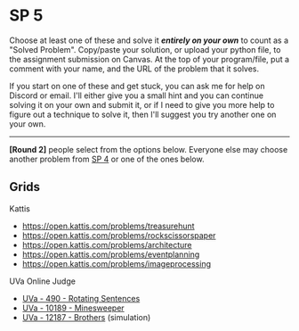 # SP 5

Choose at least one of these and solve it ***entirely on your own*** to count as a "Solved Problem". Copy/paste your solution, or upload your python file, to the assignment submission on Canvas. At the top of your program/file, put a comment with your name, and the URL of the problem that it solves.

If you start on one of these and get stuck, you can ask me for help on Discord or email. I'll either give you a small hint and you can continue solving it on your own and submit it, or if I need to give you more help to figure out a technique to solve it, then I'll suggest you try another one on your own.

<hr>

**[Round 2]** people select from the options below. Everyone else may choose another problem from [SP 4](sp4.md) or one of the ones below.

## Grids

Kattis

- https://open.kattis.com/problems/treasurehunt
- https://open.kattis.com/problems/rockscissorspaper
- https://open.kattis.com/problems/architecture
- https://open.kattis.com/problems/eventplanning
- https://open.kattis.com/problems/imageprocessing

UVa Online Judge 

- [UVa - 490 - Rotating Sentences](https://onlinejudge.org/index.php?option=com_onlinejudge&Itemid=8&category=6&page=show_problem&problem=431)
- [UVa - 10189 - Minesweeper](https://onlinejudge.org/index.php?option=com_onlinejudge&Itemid=8&category=24&page=show_problem&problem=1130)
- [UVa - 12187 - Brothers](https://onlinejudge.org/index.php?option=onlinejudge&Itemid=8&page=show_problem&problem=3339) (simulation)

